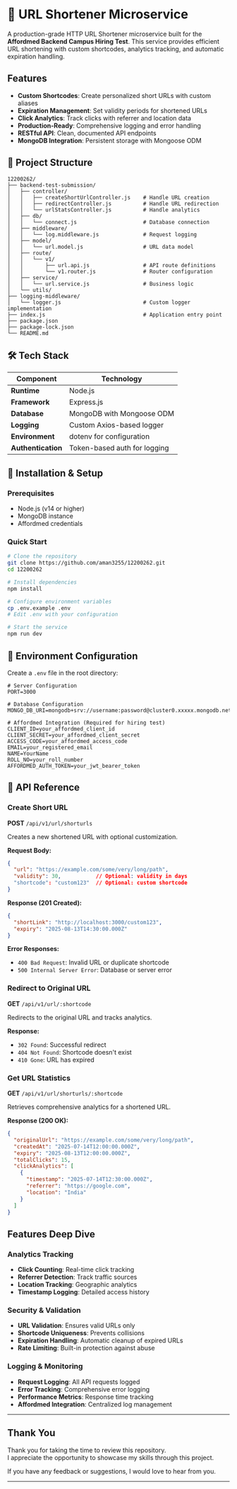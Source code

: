 # 🔗 URL Shortener Microservice

A production-grade HTTP URL Shortener microservice built for the **Affordmed Backend Campus Hiring Test**. This service provides efficient URL shortening with custom shortcodes, analytics tracking, and automatic expiration handling.

## Features

- **Custom Shortcodes**: Create personalized short URLs with custom aliases
- **Expiration Management**: Set validity periods for shortened URLs
- **Click Analytics**: Track clicks with referrer and location data
- **Production-Ready**: Comprehensive logging and error handling
- **RESTful API**: Clean, documented API endpoints
- **MongoDB Integration**: Persistent storage with Mongoose ODM

## 📁 Project Structure

```
12200262/
├── backend-test-submission/
│   ├── controller/
│   │   ├── createShortUrlController.js    # Handle URL creation
│   │   ├── redirectController.js          # Handle URL redirection
│   │   └── urlStatsController.js          # Handle analytics
│   ├── db/
│   │   └── connect.js                     # Database connection
│   ├── middleware/
│   │   └── log.middleware.js              # Request logging
│   ├── model/
│   │   └── url.model.js                   # URL data model
│   ├── route/
│   │   └── v1/
│   │       ├── url.api.js                 # API route definitions
│   │       └── v1.router.js               # Router configuration
│   ├── service/
│   │   └── url.service.js                 # Business logic
│   └── utils/
├── logging-middleware/
│   └── logger.js                          # Custom logger implementation
├── index.js                               # Application entry point
├── package.json
├── package-lock.json
└── README.md
```

## 🛠️ Tech Stack

| Component | Technology |
|-----------|------------|
| **Runtime** | Node.js |
| **Framework** | Express.js |
| **Database** | MongoDB with Mongoose ODM |
| **Logging** | Custom Axios-based logger |
| **Environment** | dotenv for configuration |
| **Authentication** | Token-based auth for logging |

## 🔧 Installation & Setup

### Prerequisites
- Node.js (v14 or higher)
- MongoDB instance
- Affordmed credentials

### Quick Start

```bash
# Clone the repository
git clone https://github.com/aman3255/12200262.git
cd 12200262

# Install dependencies
npm install

# Configure environment variables
cp .env.example .env
# Edit .env with your configuration

# Start the service
npm run dev
```

## 🔐 Environment Configuration

Create a `.env` file in the root directory:

```env
# Server Configuration
PORT=3000

# Database Configuration
MONGO_DB_URI=mongodb+srv://username:password@cluster0.xxxxx.mongodb.net/database_name

# Affordmed Integration (Required for hiring test)
CLIENT_ID=your_affordmed_client_id
CLIENT_SECRET=your_affordmed_client_secret
ACCESS_CODE=your_affordmed_access_code
EMAIL=your_registered_email
NAME=YourName
ROLL_NO=your_roll_number
AFFORDMED_AUTH_TOKEN=your_jwt_bearer_token
```

## 📡 API Reference

### Create Short URL

**POST** `/api/v1/url/shorturls`

Creates a new shortened URL with optional customization.

**Request Body:**
```json
{
  "url": "https://example.com/some/very/long/path",
  "validity": 30,           // Optional: validity in days
  "shortcode": "custom123"  // Optional: custom shortcode
}
```

**Response (201 Created):**
```json
{
  "shortLink": "http://localhost:3000/custom123",
  "expiry": "2025-08-13T14:30:00.000Z"
}
```

**Error Responses:**
- `400 Bad Request`: Invalid URL or duplicate shortcode
- `500 Internal Server Error`: Database or server error

### Redirect to Original URL

**GET** `/api/v1/url/:shortcode`

Redirects to the original URL and tracks analytics.

**Response:**
- `302 Found`: Successful redirect
- `404 Not Found`: Shortcode doesn't exist
- `410 Gone`: URL has expired

### Get URL Statistics

**GET** `/api/v1/url/shorturls/:shortcode`

Retrieves comprehensive analytics for a shortened URL.

**Response (200 OK):**
```json
{
  "originalUrl": "https://example.com/some/very/long/path",
  "createdAt": "2025-07-14T12:00:00.000Z",
  "expiry": "2025-08-13T12:00:00.000Z",
  "totalClicks": 15,
  "clickAnalytics": [
    {
      "timestamp": "2025-07-14T12:30:00.000Z",
      "referrer": "https://google.com",
      "location": "India"
    }
  ]
}
```


## Features Deep Dive

### Analytics Tracking
- **Click Counting**: Real-time click tracking
- **Referrer Detection**: Track traffic sources
- **Location Tracking**: Geographic analytics
- **Timestamp Logging**: Detailed access history

### Security & Validation
- **URL Validation**: Ensures valid URLs only
- **Shortcode Uniqueness**: Prevents collisions
- **Expiration Handling**: Automatic cleanup of expired URLs
- **Rate Limiting**: Built-in protection against abuse

### Logging & Monitoring
- **Request Logging**: All API requests logged
- **Error Tracking**: Comprehensive error logging
- **Performance Metrics**: Response time tracking
- **Affordmed Integration**: Centralized log management

---

## Thank You

Thank you for taking the time to review this repository.  
I appreciate the opportunity to showcase my skills through this project.

If you have any feedback or suggestions, I would love to hear from you.

---
